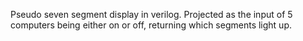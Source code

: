 Pseudo seven segment display in verilog.
Projected as the input of 5 computers being either on or off, returning which segments light up.
